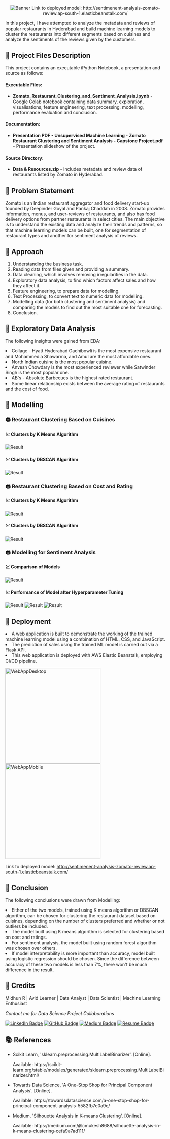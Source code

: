 <p align="center"> 
  <img src="Images/banner_zomato.png" alt="Banner">
  Link to deployed model: http://sentimenent-analysis-zomato-review.ap-south-1.elasticbeanstalk.com/
</p>

In this project, I have attempted to analyze the metadata and reviews of popular restaurants in Hyderabad and build machine learning models to cluster the restaurants into different segments based on cuisines and analyze the sentiments of the reviews given by the customers. 

## :floppy_disk: Project Files Description</h2>
<p>This project contains an executable iPython Notebook, a presentation and source as follows:</p>
<h4>Executable Files:</h4>
<ul>
  <li><b>Zomato_Restaurant_Clustering_and_Sentiment_Analysis.ipynb</b> - Google Colab notebook containing data summary, exploration, visualisations, feature engineering, text processing, modelling, performance evaluation and conclusion.</li>
</ul>

<h4>Documentation:</h4>
<ul>
  <li><b>Presentation PDF - Unsupervised Machine Learning - Zomato Restaurant Clustering and Sentiment Analysis - Capstone Project.pdf</b> - Presentation slideshow of the project.</li>
</ul>

<h4>Source Directory:</h4>
<ul>
  <li><b>Data & Resources.zip</b> - Includes metadata and review data of restaurants listed by Zomato in Hyderabad.</li>
</ul>

## :book: Problem Statement
Zomato is an Indian restaurant aggregator and food delivery start-up founded by Deepinder Goyal and Pankaj Chaddah in 2008. Zomato provides information, menus, and user-reviews of restaurants, and also has food delivery options from partner restaurants in select cities.
The main objective is to understand the existing data and analyze their trends and patterns, so that machine learning models can be built, one for segmentation of restaurant types and another for sentiment analysis of reviews.

## :book: Approach
1.	Understanding the business task.
2.	Reading data from files given and providing a summary.
3.	Data cleaning, which involves removing irregularities in the data.
4.	Exploratory data analysis, to find which factors affect sales and how they affect it.
5.	Feature engineering, to prepare data for modelling.
6.	Text Processing, to convert text to numeric data for modelling.
7.	Modelling data (for both clustering and sentiment analysis) and comparing the models to find out the most suitable one for forecasting.
8.	Conclusion.

## :book: Exploratory Data Analysis
The following insights were gained from EDA:
<li>Collage - Hyatt Hyderabad Gachibowli is the most expensive restaurant and Mohammedia Shawarma, and Amul are the most affordable ones.</li>
<li>North Indian cuisine is the most popular cuisine.</li>
<li>Anvesh Chowdary is the most experienced reviewer while Satwinder Singh is the most popular one.</li>
<li>AB's - Absolute Barbecues is the highest rated restaurant.</li>
<li>Some linear relationship exists between the average rating of restaurants and the cost of food.</li>

## :book: Modelling

### 🖨️ Restaurant Clustering Based on Cuisines

#### 💹 Clusters by K Means Algorithm
<img src="Images/cluster_cuisine_kmeans_1.png" alt="Result">

#### 💹 Clusters by DBSCAN Algorithm
<img src="Images/cluster_cuisine_dbscan.png" alt="Result">

### 🖨️ Restaurant Clustering Based on Cost and Rating

#### 💹 Clusters by K Means Algorithm
<img src="Images/cluster_costrating_kmeans.png" alt="Result">

#### 💹 Clusters by DBSCAN Algorithm
<img src="Images/cluster_costrating_dbscan.png" alt="Result">

### 🖨️ Modelling for Sentiment Analysis

#### 💹 Comparison of Models
<img src="Images/sentiment_model_metrics_chart.png" alt="Result">

#### 💹 Performance of Model after Hyperparameter Tuning
<img src="Images/rf_best_parameters.png" alt="Result">
<img src="Images/rf_confusion_matrix.png" alt="Result">
<img src="Images/rf_roc_curve.png" alt="Result">

## :book: Deployment

<li>A web application is built to demonstrate the working of the trained machine learning model using a combination of HTML, CSS, and JavaScript.</li>
<li>The prediction of sales using the trained ML model is carried out via a Flask API.</li>
<li>This web application is deployed with AWS Elastic Beanstalk, employing CI/CD pipeline.</li>

<img class="image-ss" src="Images/WebAppDesktop.jpg" height="300px" alt="WebAppDesktop"> <img class="image-ss" src="Images/WebAppMobile.png" height="300px" alt="WebAppMobile">

Link to deployed model: http://sentimenent-analysis-zomato-review.ap-south-1.elasticbeanstalk.com/ 

## 📘 Conclusion
The following conclusions were drawn from Modelling:
<li>Either of the two models, trained using K means algorithm or DBSCAN algorithm, can be chosen for clustering the restaurant dataset based on cuisines, depending on the number of clusters preferred and whether or not outliers be included.</li>
<li>The model built using K means algorithm is selected for clustering based on cost and ratings.</li>
<li>For sentiment analysis, the model built using random forest algorithm was chosen over others.</li>
<li>If model interpretability is more important than accuracy, model built using logistic regression should be chosen. Since the difference between accuracy of these two models is less than 7%, there won't be much difference in the result.</li>

## :scroll: Credits
Midhun R | Avid Learner | Data Analyst | Data Scientist | Machine Learning Enthusiast
<p> <i> Contact me for Data Science Project Collaborations</i></p>

[![LinkedIn Badge](https://img.shields.io/badge/LinkedIn-0077B5?style=for-the-badge&logo=linkedin&logoColor=white)](https://www.linkedin.com/in/connectmidhunr/)
[![GitHub Badge](https://img.shields.io/badge/GitHub-100000?style=for-the-badge&logo=github&logoColor=white)](https://github.com/connect-midhunr/)
[![Medium Badge](https://img.shields.io/badge/Medium-1DA1F2?style=for-the-badge&logo=medium&logoColor=white)](https://medium.com/@connect.midhunr/)
[![Resume Badge](https://img.shields.io/badge/resume-0077B5?style=for-the-badge&logo=resume&logoColor=white)](https://drive.google.com/file/d/1Bho0SK8U3PMCK5UEyVEYnrNM9IYUUzcV/view?usp=sharing)

## :books: References
<ul>
  <li><p>Scikit Learn, 'sklearn.preprocessing.MultiLabelBinarizer'. [Online].</p>
      <p>Available: https://scikit-learn.org/stable/modules/generated/sklearn.preprocessing.MultiLabelBinarizer.html/</p>
  </li>
  <li><p>Towards Data Science, 'A One-Stop Shop for Principal Component Analysis'. [Online].</p>
      <p>Available: https://towardsdatascience.com/a-one-stop-shop-for-principal-component-analysis-5582fb7e0a9c/</p>
  </li>
  <li><p>Medium, 'Silhouette Analysis in K-means Clustering'. [Online].</p>
      <p>Available: https://medium.com/@cmukesh8688/silhouette-analysis-in-k-means-clustering-cefa9a7ad111/</p>
  </li>
</ul>
